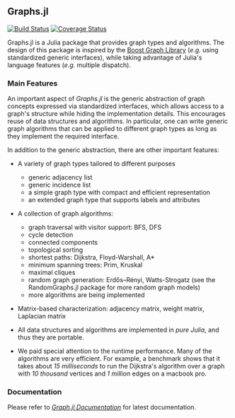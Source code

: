 ## Graphs.jl

[![Build Status](https://travis-ci.org/JuliaLang/Graphs.jl.svg?branch=master)](https://travis-ci.org/JuliaLang/Graphs.jl)
[![Coverage Status](https://img.shields.io/coveralls/JuliaLang/Graphs.jl.svg)](https://coveralls.io/r/JuliaLang/Graphs.jl?branch=master)

Graphs.jl is a Julia package that provides graph types and algorithms. The design of this package is inspired by the [Boost Graph Library](http://www.boost.org/doc/libs/1_53_0/libs/graph/doc/index.html) (*e.g.* using standardized generic interfaces), while taking advantage of Julia's language features (*e.g.* multiple dispatch).


### Main Features

An important aspect of *Graphs.jl* is the generic abstraction of graph concepts expressed via standardized interfaces, which allows access to a graph's structure while hiding the implementation details. This encourages reuse of data structures and algorithms. In particular, one can write generic graph algorithms that can be applied to different graph types as long as they implement the required interface. 

In addition to the generic abstraction, there are other important features:

* A variety of graph types tailored to different purposes 
    - generic adjacency list
    - generic incidence list
    - a simple graph type with compact and efficient representation
    - an extended graph type that supports labels and attributes

* A collection of graph algorithms:
    - graph traversal with visitor support: BFS, DFS
    - cycle detection
    - connected components
    - topological sorting
    - shortest paths: Dijkstra, Floyd-Warshall, A\*
    - minimum spanning trees: Prim, Kruskal
    - maximal cliques
    - random graph generation: Erdős–Rényi, Watts-Strogatz (see the
      RandomGraphs.jl package for more random graph models)
    - more algorithms are being implemented
    
* Matrix-based characterization: adjacency matrix, weight matrix, Laplacian matrix

* All data structures and algorithms are implemented in *pure Julia*, and thus they are portable.

* We paid special attention to the runtime performance. Many of the algorithms are very efficient. For example, a benchmark shows that it takes about *15 milliseconds* to run the Dijkstra's algorithm over a graph with *10 thousand* vertices and *1 million*  edges on a macbook pro.


### Documentation

Please refer to [*Graph.jl Documentation*](http://graphsjl-docs.readthedocs.org/en/latest/) for latest documentation.

